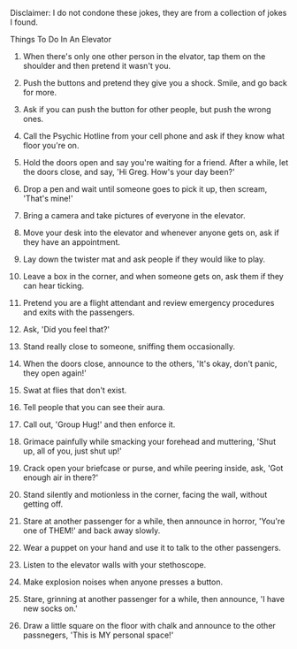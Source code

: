 Disclaimer: I do not condone these jokes, they are from a collection of jokes I found.

Things To Do In An Elevator

1) When there's only one other person in the elvator, tap them on the shoulder and then pretend it wasn't you.

2) Push the buttons and pretend they give you a shock. Smile, and go back for more.

3) Ask if you can push the button for other people, but push the wrong ones.

4) Call the Psychic Hotline from your cell phone and ask if they know what floor you're on.

5) Hold the doors open and say you're waiting for a friend. After a while, let the doors close, and say, 'Hi Greg. How's your day been?'

6) Drop a pen and wait until someone goes to pick it up, then scream, 'That's mine!'

7) Bring a camera and take pictures of everyone in the elevator.

8) Move your desk into the elevator and whenever anyone gets on, ask if they have an appointment.

9) Lay down the twister mat and ask people if they would like to play.

10) Leave a box in the corner, and when someone gets on, ask them if they can hear ticking.

11) Pretend you are a flight attendant and review emergency procedures and exits with the passengers.

12) Ask, 'Did you feel that?'

13) Stand really close to someone, sniffing them occasionally.

14) When the doors close, announce to the others, 'It's okay, don't panic, they open again!'

15) Swat at flies that don't exist.

16) Tell people that you can see their aura.

17) Call out, 'Group Hug!' and then enforce it.

18) Grimace painfully while smacking your forehead and muttering, 'Shut up, all of you, just shut up!'

19) Crack open your briefcase or purse, and while peering inside, ask, 'Got enough air in there?'

20) Stand silently and motionless in the corner, facing the wall, without getting off.

21) Stare at another passenger for a while, then announce in horror, 'You're one of THEM!' and back away slowly.

22) Wear a puppet on your hand and use it to talk to the other passengers.

23) Listen to the elevator walls with your stethoscope.

24) Make explosion noises when anyone presses a button.

25) Stare, grinning at another passenger for a while, then announce, 'I have new socks on.'

26) Draw a little square on the floor with chalk and announce to the other passnegers, 'This is MY personal space!'


